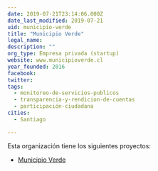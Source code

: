 ```yaml
---
date: 2019-07-21T23:14:06.000Z
date_last_modified: 2019-07-21
uid: municipio-verde
title: "Municipio Verde"
legal_name: 
description: ""
org_type: Empresa privada (startup)
website: www.municipioverde.cl
year_founded: 2016
facebook: 
twitter: 
tags:
  - monitoreo-de-servicios-publicos
  - transparencia-y-rendicion-de-cuentas
  - participación-ciudadana
cities: 
  - Santiago

---
```


Esta organización tiene los siguientes proyectos:

- [Municipio Verde](/proyectos/municipio-verde)
